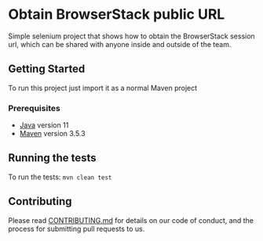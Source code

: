 
# Obtain BrowserStack public URL

Simple selenium project that shows how to obtain the BrowserStack session url, which can be shared with anyone inside and outside of the team.

## Getting Started

To run this project just import it as a normal Maven project

### Prerequisites

* [Java](https://www.oracle.com/technetwork/java/javase/downloads/jdk11-downloads-5066655.html/) version 11
* [Maven](https://maven.apache.org/) version 3.5.3

## Running the tests

To run the tests: `mvn clean test`

## Contributing

Please read [CONTRIBUTING.md](https://gist.github.com/PurpleBooth/b24679402957c63ec426) for details on our code of conduct, and the process for submitting pull requests to us.
